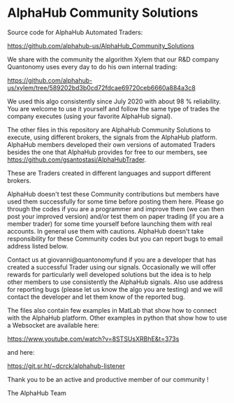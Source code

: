 # AlphaHub Community Solutions

Source code for AlphaHub Automated Traders:

https://github.com/alphahub-us/AlphaHub_Community_Solutions

We share with the community the algorithm Xylem that our R&D company Quantonomy uses every day to do his own internal trading:

https://github.com/alphahub-us/xylem/tree/589202bd3b0cd72fdcae69720ceb6660a884a3c8

We used this algo consistently since July 2020 with about 98 % reliability. You are welcome to use it yourself and follow the same type of trades the company executes (using your favorite AlphaHub signal). 

The other files in this repository are AlphaHub Community Solutions to execute, using different brokers, the signals from the AlphaHub platform. 
AlphaHub members developed their own versions of automated Traders besides the one that AlphaHub provides for free to our members, see https://github.com/gsantostasi/AlphaHubTrader.

These are Traders created in different languages and support different brokers. 

AlphaHub doesn't test these Community contributions but members have used them successfully for some time before posting them here. Please go through the codes if you are a programmer and improve them (we can then post your improved version) and/or test them on paper trading (if you are a member trader) for some time yourself before launching them with real accounts. In general use them with cautions. AlphaHub doesn't take responsibility for these Community codes but you can report bugs to email address listed below. 

Contact us at giovanni@quantonomyfund if you are a developer that has created a successful Trader using our signals. Occasionally we will offer rewards for particularly well developed solutions but the idea is to help other members to use consistently the AlphaHub signals. Also use address for reporting bugs (please let us know the algo you are testing) and we will contact the developer and let them know of the reported bug. 

The files also contain few examples in MatLab that show how to connect with the AlphaHub platform. 
Other examples in python that show how to use a Websocket are available here:

https://www.youtube.com/watch?v=8STSUsXRBhE&t=373s

and here:

https://git.sr.ht/~dcrck/alphahub-listener

Thank you to be an active and productive member of our community !

The AlphaHub Team  



